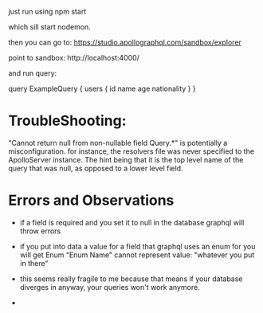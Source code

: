 just run using npm start

which sill start nodemon.

then you can go to:
https://studio.apollographql.com/sandbox/explorer

point to sandbox:
http://localhost:4000/

and run query:

query ExampleQuery {
    users {
    id
    name
    age
    nationality
    }
}

# TroubleShooting:

"Cannot return null from non-nullable field Query.*"
is potentially a misconfiguration. 
for instance, the resolvers file was never specified to
the ApolloServer instance. 
The hint being that it is the top level name of the query that was null, 
as opposed to a lower level field.

# Errors and Observations

- if a field is required and you set it to null in the database
graphql will throw errors

- if you put into data a value for a field 
that graphql uses an enum for you will get
Enum "Enum Name" cannot represent value: "whatever you put in there"

- this seems really fragile to me because that means if your database diverges in anyway, your queries won't work anymore.

-
